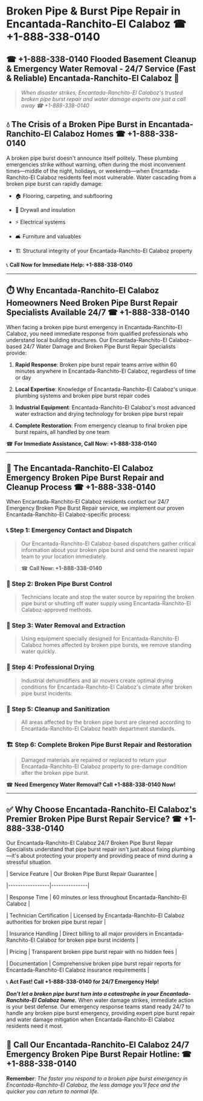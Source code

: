 # Broken Pipe & Burst Pipe Repair in Encantada-Ranchito-El Calaboz ☎ +1-888-338-0140  
## ☎ +1-888-338-0140 Flooded Basement Cleanup & Emergency Water Removal - 24/7 Service (Fast & Reliable) Encantada-Ranchito-El Calaboz 🚨  

> *When disaster strikes, Encantada-Ranchito-El Calaboz's trusted broken pipe burst repair and water damage experts are just a call away ☎ +1-888-338-0140*  

## 💧 The Crisis of a Broken Pipe Burst in Encantada-Ranchito-El Calaboz Homes ☎ +1-888-338-0140  

A broken pipe burst doesn't announce itself politely. These plumbing emergencies strike without warning, often during the most inconvenient times—middle of the night, holidays, or weekends—when Encantada-Ranchito-El Calaboz residents feel most vulnerable. Water cascading from a broken pipe burst can rapidly damage:  

* 🏠 Flooring, carpeting, and subflooring  
* 🧱 Drywall and insulation  
* ⚡ Electrical systems  
* 🛋️ Furniture and valuables  
* 🏗️ Structural integrity of your Encantada-Ranchito-El Calaboz property  

📞 **Call Now for Immediate Help: +1-888-338-0140**  

---  

## ⏱️ Why Encantada-Ranchito-El Calaboz Homeowners Need Broken Pipe Burst Repair Specialists Available 24/7 ☎ +1-888-338-0140  

When facing a broken pipe burst emergency in Encantada-Ranchito-El Calaboz, you need immediate response from qualified professionals who understand local building structures. Our Encantada-Ranchito-El Calaboz-based 24/7 Water Damage and Broken Pipe Burst Repair Specialists provide:  

1. **Rapid Response**: Broken pipe burst repair teams arrive within 60 minutes anywhere in Encantada-Ranchito-El Calaboz, regardless of time or day  
2. **Local Expertise**: Knowledge of Encantada-Ranchito-El Calaboz's unique plumbing systems and broken pipe burst repair codes  
3. **Industrial Equipment**: Encantada-Ranchito-El Calaboz's most advanced water extraction and drying technology for broken pipe burst repair  
4. **Complete Restoration**: From emergency cleanup to final broken pipe burst repairs, all handled by one team  

☎ **For Immediate Assistance, Call Now: +1-888-338-0140**  

---  

## 🔧 The Encantada-Ranchito-El Calaboz Emergency Broken Pipe Burst Repair and Cleanup Process ☎ +1-888-338-0140  

When Encantada-Ranchito-El Calaboz residents contact our 24/7 Emergency Broken Pipe Burst Repair service, we implement our proven Encantada-Ranchito-El Calaboz-specific process:  

### 📞 Step 1: Emergency Contact and Dispatch  
> Our Encantada-Ranchito-El Calaboz-based dispatchers gather critical information about your broken pipe burst and send the nearest repair team to your location immediately.  
> ☎ **Call Now: +1-888-338-0140**  

### 🚿 Step 2: Broken Pipe Burst Control  
> Technicians locate and stop the water source by repairing the broken pipe burst or shutting off water supply using Encantada-Ranchito-El Calaboz-approved methods.  

### 🌊 Step 3: Water Removal and Extraction  
> Using equipment specially designed for Encantada-Ranchito-El Calaboz homes affected by broken pipe bursts, we remove standing water quickly.  

### 💨 Step 4: Professional Drying  
> Industrial dehumidifiers and air movers create optimal drying conditions for Encantada-Ranchito-El Calaboz's climate after broken pipe burst incidents.  

### 🧼 Step 5: Cleanup and Sanitization  
> All areas affected by the broken pipe burst are cleaned according to Encantada-Ranchito-El Calaboz health department standards.  

### 🏗️ Step 6: Complete Broken Pipe Burst Repair and Restoration  
> Damaged materials are repaired or replaced to return your Encantada-Ranchito-El Calaboz property to pre-damage condition after the broken pipe burst.  

☎ **Need Emergency Water Removal? Call +1-888-338-0140 Now!**  

---  

## ✅ Why Choose Encantada-Ranchito-El Calaboz's Premier Broken Pipe Burst Repair Service? ☎ +1-888-338-0140  

Our Encantada-Ranchito-El Calaboz 24/7 Broken Pipe Burst Repair Specialists understand that pipe burst repair isn't just about fixing plumbing—it's about protecting your property and providing peace of mind during a stressful situation.  

| Service Feature | Our Broken Pipe Burst Repair Guarantee |  
|-----------------|---------------|  
| Response Time | 60 minutes or less throughout Encantada-Ranchito-El Calaboz |  
| Technician Certification | Licensed by Encantada-Ranchito-El Calaboz authorities for broken pipe burst repair |  
| Insurance Handling | Direct billing to all major providers in Encantada-Ranchito-El Calaboz for broken pipe burst incidents |  
| Pricing | Transparent broken pipe burst repair with no hidden fees |  
| Documentation | Comprehensive broken pipe burst repair reports for Encantada-Ranchito-El Calaboz insurance requirements |  

📞 **Act Fast! Call +1-888-338-0140 for 24/7 Emergency Help!**  

***Don't let a broken pipe burst turn into a catastrophe in your Encantada-Ranchito-El Calaboz home.*** When water damage strikes, immediate action is your best defense. Our emergency response teams stand ready 24/7 to handle any broken pipe burst emergency, providing expert pipe burst repair and water damage mitigation when Encantada-Ranchito-El Calaboz residents need it most.  

## 📱 Call Our Encantada-Ranchito-El Calaboz 24/7 Emergency Broken Pipe Burst Repair Hotline: ☎ +1-888-338-0140  

**Remember**: *The faster you respond to a broken pipe burst emergency in Encantada-Ranchito-El Calaboz, the less damage you'll face and the quicker you can return to normal life.*